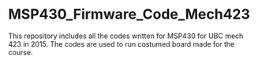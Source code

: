 # MSP430_Firmware_Code_Mech423

This repository includes all the codes written for MSP430 for UBC mech 423 in 2015.
The codes are used to run costumed board made for the course.
